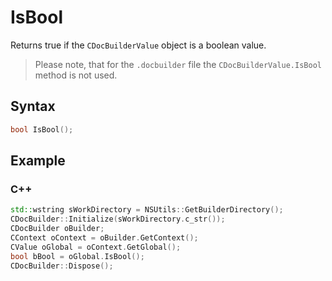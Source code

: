 # IsBool

Returns true if the `CDocBuilderValue` object is a boolean value.

> Please note, that for the `.docbuilder` file the `CDocBuilderValue.IsBool` method is not used.

## Syntax

```cpp
bool IsBool();
```

## Example

### C++

```cpp
std::wstring sWorkDirectory = NSUtils::GetBuilderDirectory();
CDocBuilder::Initialize(sWorkDirectory.c_str());
CDocBuilder oBuilder;
CContext oContext = oBuilder.GetContext();
CValue oGlobal = oContext.GetGlobal();
bool bBool = oGlobal.IsBool();
CDocBuilder::Dispose();
```
